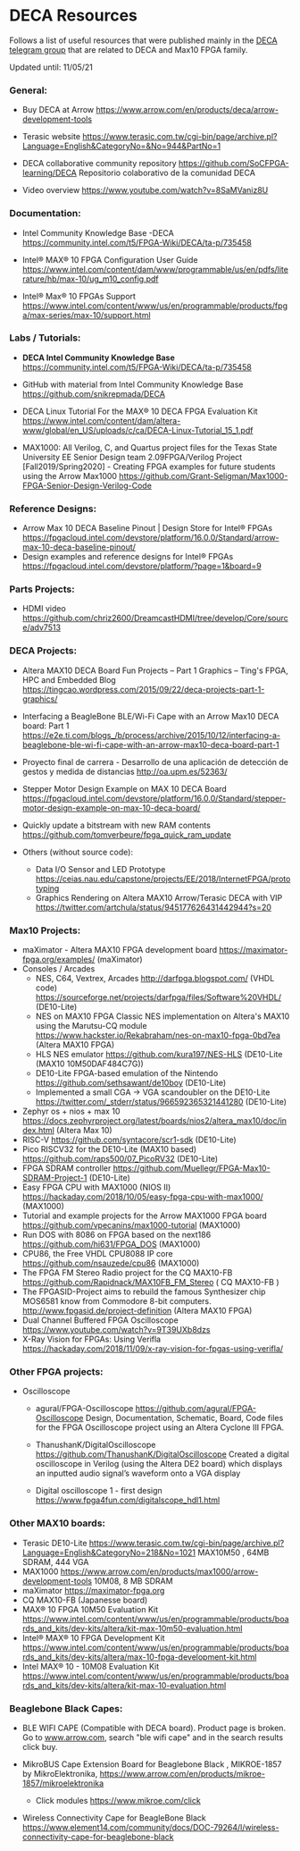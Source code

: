 # DECA Resources

Follows a list of useful resources that were published mainly in the [DECA telegram group](https://t.me/Deca_Max10_FPGA) that are related to  DECA and Max10 FPGA family.

Updated until:  11/05/21 

### General:

* Buy DECA at Arrow https://www.arrow.com/en/products/deca/arrow-development-tools

* Terasic website https://www.terasic.com.tw/cgi-bin/page/archive.pl?Language=English&CategoryNo=&No=944&PartNo=1 

* DECA collaborative community repository https://github.com/SoCFPGA-learning/DECA  Repositorio colaborativo de la comunidad DECA

* Video overview https://www.youtube.com/watch?v=8SaMVaniz8U

  

### Documentation:

* Intel Community Knowledge Base -DECA https://community.intel.com/t5/FPGA-Wiki/DECA/ta-p/735458

* Intel® MAX® 10 FPGA Configuration User Guide  https://www.intel.com/content/dam/www/programmable/us/en/pdfs/literature/hb/max-10/ug_m10_config.pdf

* Intel® Max® 10 FPGAs Support https://www.intel.com/content/www/us/en/programmable/products/fpga/max-series/max-10/support.html

  

### Labs / Tutorials:

*  **DECA Intel Community Knowledge Base** https://community.intel.com/t5/FPGA-Wiki/DECA/ta-p/735458
  
  *  GitHub with material from  Intel Community Knowledge Base  https://github.com/snikrepmada/DECA 
  
* DECA Linux Tutorial For the MAX® 10 DECA FPGA Evaluation Kit https://www.intel.com/content/dam/altera-www/global/en_US/uploads/c/ca/DECA-Linux-Tutorial_15_1.pdf

* MAX1000:  All Verilog, C, and Quartus project files for the Texas State University EE Senior Design team 2.09FPGA/Verilog Project [Fall2019/Spring2020] - Creating FPGA examples for future students using the Arrow Max1000 https://github.com/Grant-Seligman/Max1000-FPGA-Senior-Design-Verilog-Code 

  

### Reference Designs:

* Arrow Max 10 DECA Baseline Pinout | Design Store for Intel® FPGAs https://fpgacloud.intel.com/devstore/platform/16.0.0/Standard/arrow-max-10-deca-baseline-pinout/
* Design examples and reference designs for Intel® FPGAs https://fpgacloud.intel.com/devstore/platform/?page=1&board=9



### Parts Projects:

* HDMI video https://github.com/chriz2600/DreamcastHDMI/tree/develop/Core/source/adv7513

  

### DECA Projects:

* Altera MAX10 DECA Board Fun Projects – Part 1 Graphics – Ting's FPGA, HPC and Embedded Blog https://tingcao.wordpress.com/2015/09/22/deca-projects-part-1-graphics/ 

* Interfacing a BeagleBone BLE/Wi-Fi Cape with an Arrow Max10 DECA board: Part 1 https://e2e.ti.com/blogs_/b/process/archive/2015/10/12/interfacing-a-beaglebone-ble-wi-fi-cape-with-an-arrow-max10-deca-board-part-1

* Proyecto final de carrera - Desarrollo de una aplicación de detección de gestos y medida de distancias http://oa.upm.es/52363/

* Stepper Motor Design Example on MAX 10 DECA Board  https://fpgacloud.intel.com/devstore/platform/16.0.0/Standard/stepper-motor-design-example-on-max-10-deca-board/

* Quickly update a bitstream with new RAM contents https://github.com/tomverbeure/fpga_quick_ram_update

* Others (without source code):

  * Data I/O Sensor and LED Prototype https://ceias.nau.edu/capstone/projects/EE/2018/InternetFPGA/prototyping
  * Graphics Rendering on Altera MAX10 Arrow/Terasic DECA with VIP https://twitter.com/artchula/status/945177626431442944?s=20

  



### Max10 Projects:

* maXimator - Altera MAX10 FPGA development board https://maximator-fpga.org/examples/ (maXimator)
* Consoles / Arcades
  * NES, C64, Vextrex, Arcades  http://darfpga.blogspot.com/  (VHDL code)  https://sourceforge.net/projects/darfpga/files/Software%20VHDL/ (DE10-Lite)  
  * NES on MAX10 FPGA Classic NES implementation on Altera's MAX10 using the Marutsu-CQ module https://www.hackster.io/Rekabraham/nes-on-max10-fpga-0bd7ea (Altera MAX10 FPGA)
  * HLS NES emulator https://github.com/kura197/NES-HLS (DE10-Lite (MAX10 10M50DAF484C7G))
  * DE10-Lite FPGA-based emulation of the Nintendo https://github.com/sethsawant/de10boy (DE10-Lite)
  * Implemented a small CGA -> VGA scandoubler on the DE10-Lite https://twitter.com/_stderr/status/966592365321441280 (DE10-Lite)
* Zephyr os + nios + max 10 https://docs.zephyrproject.org/latest/boards/nios2/altera_max10/doc/index.html (Altera Max 10)
* RISC-V https://github.com/syntacore/scr1-sdk (DE10-Lite)
* Pico RISCV32 for the DE10-Lite (MAX10 based) https://github.com/raps500/07_PicoRV32 (DE10-Lite)
* FPGA SDRAM controller https://github.com/Muellegr/FPGA-Max10-SDRAM-Project-1 (DE10-Lite)
* Easy FPGA CPU with MAX1000 (NIOS II) https://hackaday.com/2018/10/05/easy-fpga-cpu-with-max1000/  (MAX1000)
* Tutorial and example projects for the Arrow MAX1000 FPGA board  https://github.com/vpecanins/max1000-tutorial  (MAX1000)
* Run DOS with 8086 on FPGA based on the next186 https://github.com/hi631/FPGA_DOS   (MAX1000)
* CPU86, the Free VHDL CPU8088 IP core https://github.com/nsauzede/cpu86 (MAX1000)
* The FPGA FM Stereo Radio project for the CQ MAX10-FB https://github.com/Rapidnack/MAX10FB_FM_Stereo   ( CQ MAX10-FB )
* The FPGASID-Project aims to rebuild the famous Synthesizer chip MOS6581 know from Commodore 8-bit computers.  http://www.fpgasid.de/project-definition  (Altera MAX10 FPGA)
* Dual Channel Buffered FPGA Oscilloscope https://www.youtube.com/watch?v=9T39UXb8dzs
* X-Ray Vision for FPGAs: Using Verifla https://hackaday.com/2018/11/09/x-ray-vision-for-fpgas-using-verifla/  



### Other FPGA projects:

* Oscilloscope

  * agural/FPGA-Oscilloscope https://github.com/agural/FPGA-Oscilloscope Design, Documentation, Schematic, Board, Code files for the FPGA Oscilloscope project using an Altera Cyclone III FPGA.  

  * ThanushanK/DigitalOscilloscope https://github.com/ThanushanK/DigitalOscilloscope
    Created a digital oscilloscope in Verilog (using the Altera DE2 board) which displays an inputted audio signal’s waveform onto a VGA display 
  * Digital oscilloscope 1 - first design https://www.fpga4fun.com/digitalscope_hdl1.html



### Other MAX10 boards:

* Terasic DE10-Lite https://www.terasic.com.tw/cgi-bin/page/archive.pl?Language=English&CategoryNo=218&No=1021 MAX10M50 , 64MB SDRAM, 444 VGA
* MAX1000 https://www.arrow.com/en/products/max1000/arrow-development-tools 10M08, 8 MB SDRAM
* maXimator https://maximator-fpga.org
* CQ MAX10-FB (Japanesse board)
* MAX® 10 FPGA 10M50 Evaluation Kit https://www.intel.com/content/www/us/en/programmable/products/boards_and_kits/dev-kits/altera/kit-max-10m50-evaluation.html
* Intel® MAX® 10 FPGA Development Kit https://www.intel.com/content/www/us/en/programmable/products/boards_and_kits/dev-kits/altera/max-10-fpga-development-kit.html
* Intel MAX® 10 - 10M08 Evaluation Kit https://www.intel.com/content/www/us/en/programmable/products/boards_and_kits/dev-kits/altera/kit-max-10-evaluation.html



### Beaglebone Black Capes:

* BLE WIFI CAPE (Compatible with DECA board). Product page is broken. Go to www.arrow.com, search "ble wifi cape" and in the search results click buy. 
* MikroBUS Cape Extension Board for Beaglebone Black , MIKROE-1857 by MikroElektronika, https://www.arrow.com/en/products/mikroe-1857/mikroelektronika
  * Click modules https://www.mikroe.com/click

* Wireless Connectivity Cape for BeagleBone Black https://www.element14.com/community/docs/DOC-79264/l/wireless-connectivity-cape-for-beaglebone-black

  